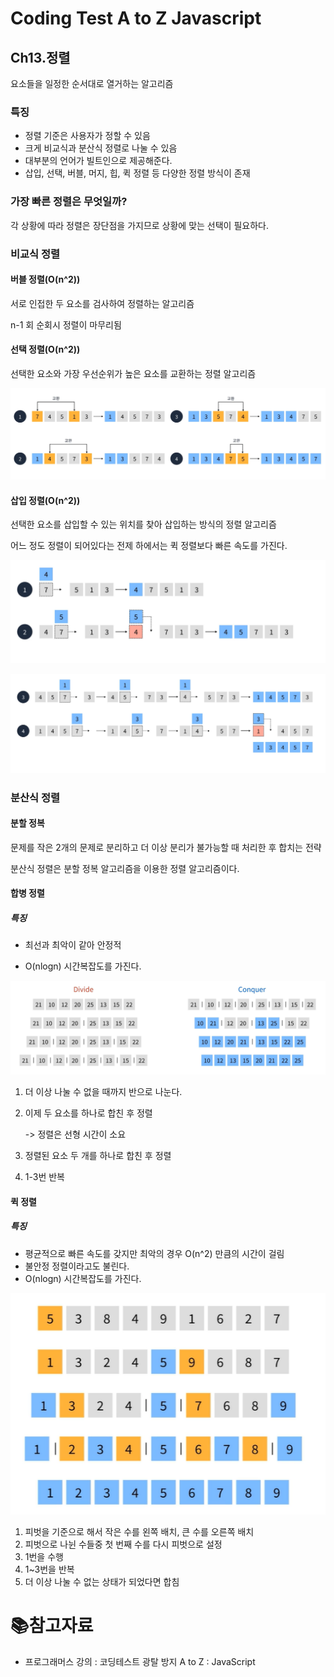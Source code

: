 # Coding Test A to Z Javascript

## Ch13.정렬

요소들을 일정한 순서대로 열거하는 알고리즘

### 특징

- 정렬 기준은 사용자가 정할 수 있음
- 크게 비교식과 분산식 정렬로 나눌 수 있음
- 대부분의 언어가 빌트인으로 제공해준다.
- 삽입, 선택, 버블, 머지, 힙, 퀵 정렬 등 다양한 정렬 방식이 존재

### 가장 빠른 정렬은 무엇일까?

각 상황에 따라 정렬은 장단점을 가지므로 상황에 맞는 선택이 필요하다.

### 비교식 정렬

#### 버블 정렬(O(n^2))

서로 인접한 두 요소를 검사하여 정렬하는 알고리즘

n-1 회 순회시 정렬이 마무리됨

#### 선택 정렬(O(n^2))

선택한 요소와 가장 우선순위가 높은 요소를 교환하는 정렬 알고리즘

![image-20220804152657315](md-images/image-20220804152657315.png)

#### 삽입 정렬(O(n^2))

선택한 요소를 삽입할 수 있는 위치를 찾아 삽입하는 방식의 정렬 알고리즘

어느 정도 정렬이 되어있다는 전제 하에서는 퀵 정렬보다 빠른 속도를 가진다.

![image-20220804153140775](md-images/image-20220804153140775.png)

![image-20220804153203551](md-images/image-20220804153203551.png)

### 분산식 정렬

#### 분할 정복

문제를 작은 2개의 문제로 분리하고 더 이상 분리가 불가능할 때 처리한 후 합치는 전략

분산식 정렬은 분할 정복 알고리즘을 이용한 정렬 알고리즘이다.

#### 합병 정렬

##### 특징

- 최선과 최악이 같아 안정적

- O(nlogn) 시간복잡도를 가진다.

![image-20220804154149811](md-images/image-20220804154149811.png)

1. 더 이상 나눌 수 없을 때까지 반으로 나눈다.

2. 이제 두 요소를 하나로 합친 후 정렬

   -> 정렬은 선형 시간이 소요

3. 정렬된 요소 두 개를 하나로 합친 후 정렬

4. 1-3번 반복



#### 퀵 정렬

##### 특징

- 평균적으로 빠른 속도를 갖지만 최악의 경우 O(n^2) 만큼의 시간이 걸림
- 불안정 정렬이라고도 불린다.
- O(nlogn) 시간복잡도를 가진다.

![image-20220804154550709](md-images/image-20220804154550709.png)	

1. 피벗을 기준으로 해서 작은 수를 왼쪽 배치, 큰 수를 오른쪽 배치
2. 피벗으로 나뉜 수들중 첫 번째 수를 다시 피벗으로 설정
3. 1번을 수행
4. 1~3번을 반복
5. 더 이상 나눌 수 없는 상태가 되었다면 합침

# :books:참고자료

- 프로그래머스 강의 : 코딩테스트 광탈 방지 A to Z : JavaScript